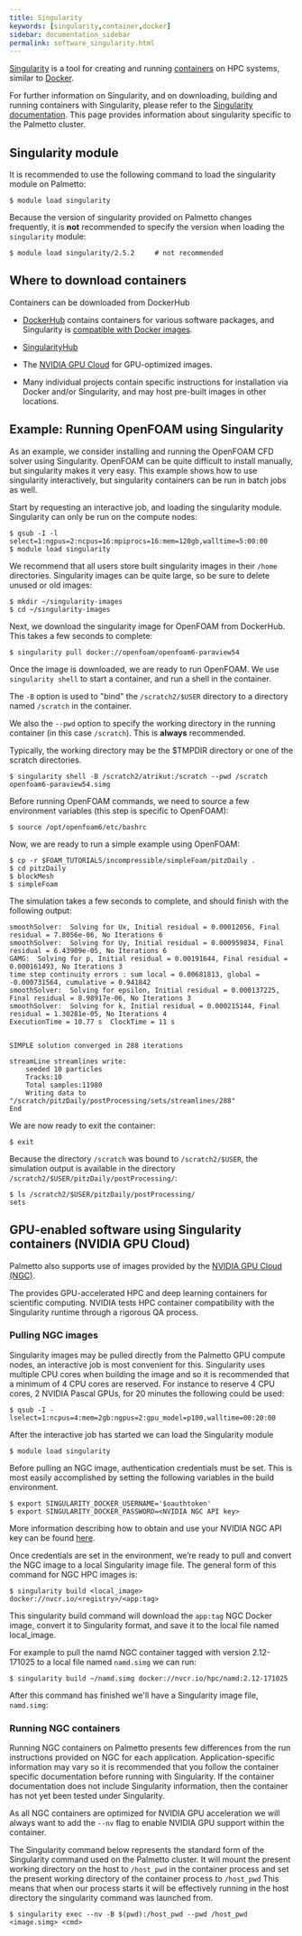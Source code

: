 ```yaml
---
title: Singularity
keywords: [singularity,container,docker]
sidebar: documentation_sidebar
permalink: software_singularity.html
---
```


[Singularity](https://www.sylabs.io/)
is a tool for creating and running
[containers](https://en.wikipedia.org/wiki/Operating-system-level_virtualization)
on HPC systems,
similar to [Docker](https://www.docker.com/).

For further information on Singularity,
and on downloading, building and running containers with Singularity,
please refer to the [Singularity documentation](https://www.sylabs.io/docs/).
This page provides information about singularity specific to the Palmetto cluster.

## Singularity module

It is recommended to use the following command to load the singularity module on Palmetto:

```
$ module load singularity
```

Because the version of singularity provided on Palmetto changes frequently,
it is **not** recommended to specify the version when loading the `singularity` module:

```
$ module load singularity/2.5.2     # not recommended
```

## Where to download containers

Containers can be downloaded from DockerHub

* [DockerHub](https://hub.docker.com/)
contains containers for various software packages,
and Singularity is
[compatible with Docker images](https://www.sylabs.io/guides/2.5/user-guide/singularity_and_docker.html).

* [SingularityHub](https://singularity-hub.org/)

* The [NVIDIA GPU Cloud](https://ngc.nvidia.com/signin/email) for GPU-optimized images.

* Many individual projects contain specific instructions for installation via
Docker and/or Singularity, and may host pre-built images in other locations.

## Example: Running OpenFOAM using Singularity

As an example, we consider installing and running the OpenFOAM CFD solver using Singularity.
OpenFOAM can be quite difficult to install manually,
but singularity makes it very easy.
This example shows how to use singularity interactively,
but singularity containers can be run in batch jobs as well.

Start by requesting an interactive job, and loading the singularity module.
Singularity can only be run on the compute nodes:

```
$ qsub -I -l select=1:ngpus=2:ncpus=16:mpiprocs=16:mem=120gb,walltime=5:00:00
$ module load singularity
```

We recommend that all users store built singularity images
in their `/home` directories.
Singularity images can be quite large,
so be sure to delete unused or old images:

```
$ mkdir ~/singularity-images
$ cd ~/singularity-images
```

Next, we download the singularity image for OpenFOAM from DockerHub.
This takes a few seconds to complete:

```
$ singularity pull docker://openfoam/openfoam6-paraview54
```

Once the image is downloaded,
we are ready to run OpenFOAM.
We use `singularity shell` to start a container,
and run a shell in the container.

The `-B` option is used to "bind" the `/scratch2/$USER` directory
to a directory named `/scratch` in the container.

We also the `--pwd` option to specify the working directory in the running container
(in this case `/scratch`).
This is **always** recommended.

Typically, the working directory may be the $TMPDIR directory or
one of the scratch directories.

```
$ singularity shell -B /scratch2/atrikut:/scratch --pwd /scratch openfoam6-paraview54.simg
```

Before running OpenFOAM commands, we need to source a few environment variables
(this step is specific to OpenFOAM):

```
$ source /opt/openfoam6/etc/bashrc 
```

Now, we are ready to run a simple example using OpenFOAM:

```
$ cp -r $FOAM_TUTORIALS/incompressible/simpleFoam/pitzDaily .
$ cd pitzDaily
$ blockMesh
$ simpleFoam
```

The simulation takes a few seconds to complete,
and should finish with the following output:

```
smoothSolver:  Solving for Ux, Initial residual = 0.00012056, Final residual = 7.8056e-06, No Iterations 6
smoothSolver:  Solving for Uy, Initial residual = 0.000959834, Final residual = 6.43909e-05, No Iterations 6
GAMG:  Solving for p, Initial residual = 0.00191644, Final residual = 0.000161493, No Iterations 3
time step continuity errors : sum local = 0.00681813, global = -0.000731564, cumulative = 0.941842
smoothSolver:  Solving for epsilon, Initial residual = 0.000137225, Final residual = 8.98917e-06, No Iterations 3
smoothSolver:  Solving for k, Initial residual = 0.000215144, Final residual = 1.30281e-05, No Iterations 4
ExecutionTime = 10.77 s  ClockTime = 11 s


SIMPLE solution converged in 288 iterations

streamLine streamlines write:
    seeded 10 particles
    Tracks:10
    Total samples:11980
    Writing data to "/scratch/pitzDaily/postProcessing/sets/streamlines/288"
End
```

We are now ready to exit the container:

```
$ exit
```

Because the directory `/scratch` was bound to `/scratch2/$USER`, the simulation output is available in
the directory `/scratch2/$USER/pitzDaily/postProcessing/`:

```
$ ls /scratch2/$USER/pitzDaily/postProcessing/
sets
```

## GPU-enabled software using Singularity containers (NVIDIA GPU Cloud)

Palmetto also supports use of images provided by the [NVIDIA GPU Cloud (NGC)](https://www.nvidia.com/en-us/gpu-cloud/).

The provides GPU-accelerated HPC and deep learning containers for scientific computing.
NVIDIA tests HPC container compatibility with the Singularity runtime through a rigorous QA process.

### Pulling NGC images

Singularity images may be pulled directly from the Palmetto GPU compute nodes,
an interactive job is most convenient for this.
Singularity uses multiple CPU cores when building the image
and so it is recommended that a minimum of 4 CPU cores are reserved.
For instance to reserve 4 CPU cores, 2 NVIDIA Pascal GPUs, for 20 minutes the following could be used:

```
$ qsub -I -lselect=1:ncpus=4:mem=2gb:ngpus=2:gpu_model=p100,walltime=00:20:00
```

After the interactive job has started we can load the Singularity module

```
$ module load singularity
```

Before pulling an NGC image, authentication credentials must be set.
This is most easily accomplished by setting the following variables in the build environment.

```
$ export SINGULARITY_DOCKER_USERNAME='$oauthtoken'
$ export SINGULARITY_DOCKER_PASSWORD=<NVIDIA NGC API key>
```

More information describing how to obtain and use your NVIDIA NGC API key can be found
[here](https://docs.nvidia.com/ngc/ngc-getting-started-guide/index.html).

Once credentials are set in the environment,
we’re ready to pull and convert the NGC image to a local Singularity image file.
The general form of this command for NGC HPC images is:

```
$ singularity build <local_image> docker://nvcr.io/<registry>/<app:tag>
```

This singularity build command will download the `app:tag` NGC Docker image,
convert it to Singularity format,
and save it to the local file named local_image.

For example to pull the namd NGC container tagged with version 2.12-171025
to a local file named `namd.simg` we can run:

```
$ singularity build ~/namd.simg docker://nvcr.io/hpc/namd:2.12-171025
```

After this command has finished we'll have a Singularity image file, `namd.simg`:

### Running NGC containers

Running NGC containers on Palmetto presents few differences from the run instructions provided on NGC for each application.
Application-specific information may vary so it is recommended that you follow the
container specific documentation before running with Singularity.
If the container documentation does not include Singularity information,
then the container has not yet been tested under Singularity.

As all NGC containers are optimized for NVIDIA GPU acceleration we will always want to add the `--nv` flag
to enable NVIDIA GPU support  within the container.

The Singularity command below represents the standard form of the Singularity command used on the Palmetto cluster.
It will mount the present working directory on the host to `/host_pwd` in the container process and
set the present working directory of the container process to `/host_pwd`
This means that when our process starts it will be effectively running in the host directory
the singularity command was launched from.

```
$ singularity exec --nv -B $(pwd):/host_pwd --pwd /host_pwd <image.simg> <cmd>
```
